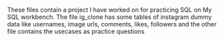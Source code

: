 These files contain a project I have worked on for practicing SQL on My SQL workbench. The file ig_clone has some tables of instagram dummy data like usernames, image urls, comments, likes, 
followers and the other file contains the usecases as practice questions 
